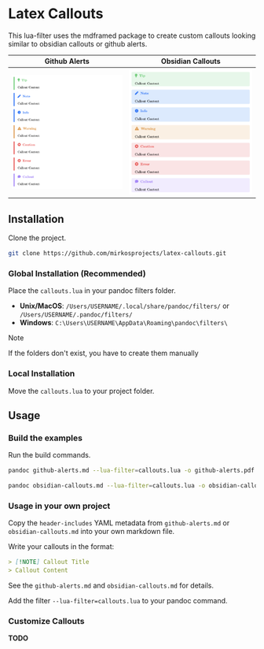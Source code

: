 # Latex Callouts

This lua-filter uses the mdframed package to create custom callouts looking similar to obsidian callouts or github alerts.

| Github Alerts    | Obsidian Callouts |
| ---------------- | ------------------ |
| ![Github Alert Tip](media/github.png) | ![Obsidian Callout Tip](media/obsidian.png) |

## Installation

Clone the project.
```sh
git clone https://github.com/mirkosprojects/latex-callouts.git
```

### Global Installation (Recommended)
Place the `callouts.lua` in your pandoc filters folder.
- **Unix/MacOS**: `/Users/USERNAME/.local/share/pandoc/filters/` or `/Users/USERNAME/.pandoc/filters/`
- **Windows**: `C:\Users\USERNAME\AppData\Roaming\pandoc\filters\`

> [!NOTE]
> If the folders don't exist, you have to create them manually

### Local Installation
Move the `callouts.lua` to your project folder.

## Usage

### Build the examples
Run the build commands.
```sh
pandoc github-alerts.md --lua-filter=callouts.lua -o github-alerts.pdf
```
```sh
pandoc obsidian-callouts.md --lua-filter=callouts.lua -o obsidian-callouts.pdf
```

### Usage in your own project
Copy the `header-includes` YAML metadata from `github-alerts.md` or `obsidian-callouts.md` into your own markdown file.

Write your callouts in the format:
```md
> [!NOTE] Callout Title
> Callout Content
```
See the `github-alerts.md` and `obsidian-callouts.md` for details.

Add the filter `--lua-filter=callouts.lua` to your pandoc command.

### Customize Callouts
**TODO**
